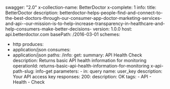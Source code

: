 swagger: "2.0"
x-collection-name: BetterDoctor
x-complete: 1
info:
  title: BetterDoctor
  description: betterdoctor-helps-people-find-and-connect-to-the-best-doctors-through-our-consumer-app-doctor-marketing-services-and-api--our-mission-is-to-help-increase-transparency-in-healthcare-and-help-consumers-make-better-decisions-
  version: 1.0.0
host: api.betterdoctor.com
basePath: /2016-03-01
schemes:
- http
produces:
- application/json
consumes:
- application/json
paths:
  /info:
    get:
      summary: API Health Check
      description: Returns basic API health information for monitoring
      operationId: returns-basic-api-health-information-for-monitoring
      x-api-path-slug: info-get
      parameters:
      - in: query
        name: user_key
        description: Your API access key
      responses:
        200:
          description: OK
      tags:
      - API
      - Health
      - Check